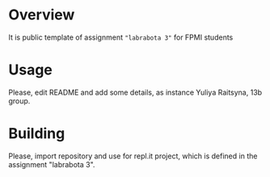 # Overview

It is public template of assignment `"labrabota 3"` for FPMI students

# Usage

Please, edit README and add some details, as instance Yuliya Raitsyna, 13b group.

# Building

Please, import repository and use for repl.it project, which is defined in the assignment "labrabota 3".
